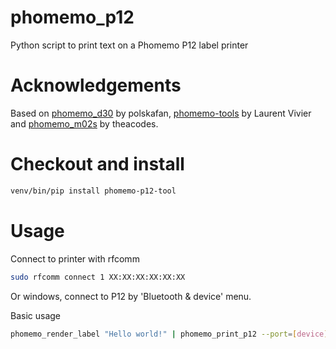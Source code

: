 # phomemo_p12
Python script to print text on a Phomemo P12 label printer

# Acknowledgements
Based on [phomemo_d30](https://github.com/polskafan/phomemo_d30) by polskafan,
[phomemo-tools](https://github.com/vivier/phomemo-tools) by Laurent Vivier and
[phomemo_m02s](https://github.com/theacodes/phomemo_m02s) by theacodes.

# Checkout and install
```bash
venv/bin/pip install phomemo-p12-tool
```

# Usage
Connect to printer with rfcomm

```bash
sudo rfcomm connect 1 XX:XX:XX:XX:XX:XX
```

Or windows, connect to P12 by 'Bluetooth & device' menu.

Basic usage
```bash
phomemo_render_label "Hello world!" | phomemo_print_p12 --port=[device]
```
